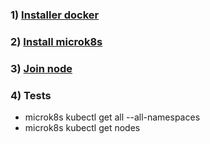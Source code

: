 ### 1) [Installer docker](https://docs.docker.com/engine/install/)
### 2) [Install microk8s](https://ubuntu.com/tutorials/install-a-local-kubernetes-with-microk8s#2-deploying-microk8s)
### 3) [Join node](https://microk8s.io/docs/clustering)
### 4) Tests
- microk8s kubectl get all --all-namespaces
- microk8s kubectl get nodes
